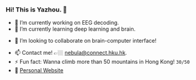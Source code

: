 ### Hi! This is Yazhou. 👋

<!--
**Yazhou-Z/Yazhou-Z** is a ✨ _special_ ✨ repository because its `README.md` (this file) appears on your GitHub profile.
-->

- 🦾 I’m currently working on EEG decoding.
- 🌱 I’m currently learning deep learning and brain.
<!-- - 🍂 I'm currently struggling with biomedical... -->
- 👯 I’m looking to collaborate on brain-computer interface!
<!-- - 💬 Ask me about BCI and SpaceX! -->
- 📫 Contact me! 👉🏼 nebula@connect.hku.hk.
- ⚡ Fun fact: Wanna climb more than 50 mountains in Hong Kong!  `30/50`
- 👻 [Personal Website](https://web.hku.hk/~nebula/)
  <!--
- 😄 Pronouns: ...
- 🤔 I’m looking for help with ...>
